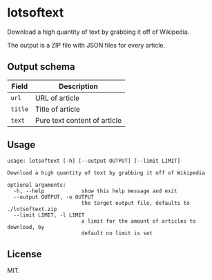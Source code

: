 # lotsoftext

Download a high quantity of text by grabbing it off of Wikipedia.

The output is a ZIP file with JSON files for every article.

## Output schema

| Field   | Description                  |
| ------- | ---------------------------- |
| `url`   | URL of article               |
| `title` | Title of article             |
| `text`  | Pure text content of article |

## Usage

```
usage: lotsoftext [-h] [--output OUTPUT] [--limit LIMIT]

Download a high quantity of text by grabbing it off of Wikipedia

optional arguments:
  -h, --help            show this help message and exit
  --output OUTPUT, -o OUTPUT
                        the target output file, defaults to ./lotsoftext.zip
  --limit LIMIT, -l LIMIT
                        a limit for the amount of articles to download, by
                        default no limit is set
```

## License

MIT.
